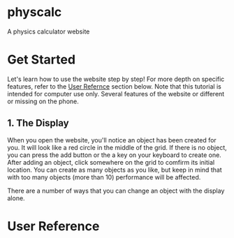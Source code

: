 # physcalc
A physics calculator website

# Get Started
Let's learn how to use the website step by step! For more depth on specific features, refer to the [User Refernce](#user-reference) section below.
Note that this tutorial is intended for computer use only. Several features of the website or different or missing on the phone.

## 1. The Display
When you open the website, you'll notice an object has been created for you.
It will look like a red circle in the middle of the grid.
If there is no object, you can press the add button or the a key on your keyboard to create one.
After adding an object, click somewhere on the grid to comfirm its initial location.
You can create as many objects as you like, but keep in mind that with too many objects (more than 10) performance will be affected.

There are a number of ways that you can change an object with the display alone.

# User Reference

